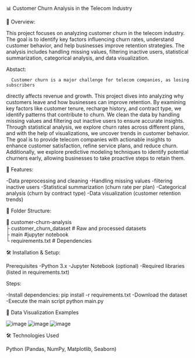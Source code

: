 📊 Customer Churn Analysis in the Telecom Industry

📌 Overview:

This project focuses on analyzing customer churn in the telecom industry. The goal is to identify key factors influencing churn rates, understand customer behavior, and help businesses improve retention strategies. The analysis includes handling missing values, filtering inactive users, statistical summarization, categorical analysis, and data visualization.

Abstact:

      Customer churn is a major challenge for telecom companies, as losing subscribers 
directly affects revenue and growth. This project dives into analyzing why customers leave and 
how businesses can improve retention. By examining key factors like customer tenure, 
recharge history, and contract type, we identify patterns that contribute to churn. We clean the 
data by handling missing values and filtering out inactive users to ensure accurate insights. 
Through statistical analysis, we explore churn rates across different plans, and with the help of 
visualizations, we uncover trends in customer behavior. The goal is to provide telecom 
companies with actionable insights to enhance customer satisfaction, refine service plans, and 
reduce churn. Additionally, we explore predictive modeling techniques to identify potential 
churners early, allowing businesses to take proactive steps to retain them.

🚀 Features:

-Data preprocessing and cleaning
-Handling missing values 
-filtering inactive users
-Statistical summarization (churn rate per plan)
-Categorical analysis (churn by contract type)
-Data visualization (customer retention trends)

💂️ Folder Structure:

💁 customer-churn-analysis  
 ├  customer_churn_dataset # Raw and processed datasets  
 ├  main                   #jupyter notebook  
 └  requirements.txt       # Dependencies  

🛠 Installation & Setup:

Prerequisites
   -Python 3.x
   -Jupyter Notebook (optional)
   -Required libraries (listed in requirements.txt)

Steps:

-Install dependencies: 
    pip install -r requirements.txt
-Download the dataset
-Execute the main script
       python main.py


📇 Data Visualization Examples

![image](https://github.com/user-attachments/assets/43178f22-dc8d-405b-9668-12953a8a0191)
![image](https://github.com/user-attachments/assets/21e985e0-934b-4090-9dc5-62311e66f719)
![image](https://github.com/user-attachments/assets/17236d55-c1d8-440d-8a82-2133b71c1d4d)


🛠 Technologies Used

Python (Pandas, NumPy,  Matplotlib, Seaborn)


